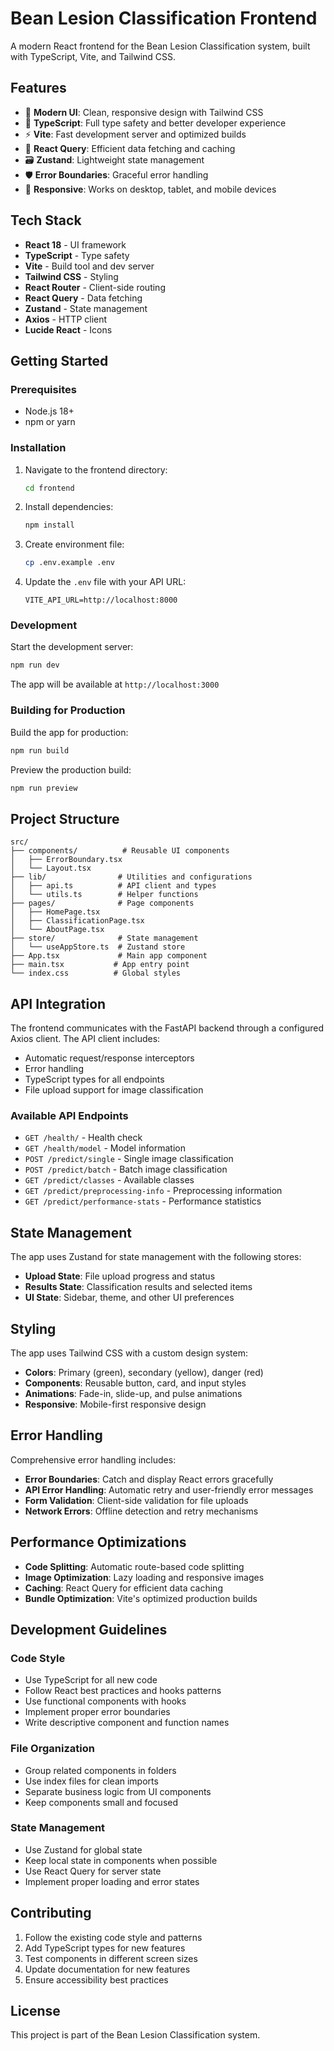 # Bean Lesion Classification Frontend

A modern React frontend for the Bean Lesion Classification system, built with TypeScript, Vite, and Tailwind CSS.

## Features

- 🎨 **Modern UI**: Clean, responsive design with Tailwind CSS
- 🔧 **TypeScript**: Full type safety and better developer experience
- ⚡ **Vite**: Fast development server and optimized builds
- 🎯 **React Query**: Efficient data fetching and caching
- 🗃️ **Zustand**: Lightweight state management
- 🛡️ **Error Boundaries**: Graceful error handling
- 📱 **Responsive**: Works on desktop, tablet, and mobile devices

## Tech Stack

- **React 18** - UI framework
- **TypeScript** - Type safety
- **Vite** - Build tool and dev server
- **Tailwind CSS** - Styling
- **React Router** - Client-side routing
- **React Query** - Data fetching
- **Zustand** - State management
- **Axios** - HTTP client
- **Lucide React** - Icons

## Getting Started

### Prerequisites

- Node.js 18+ 
- npm or yarn

### Installation

1. Navigate to the frontend directory:
   ```bash
   cd frontend
   ```

2. Install dependencies:
   ```bash
   npm install
   ```

3. Create environment file:
   ```bash
   cp .env.example .env
   ```

4. Update the `.env` file with your API URL:
   ```env
   VITE_API_URL=http://localhost:8000
   ```

### Development

Start the development server:
```bash
npm run dev
```

The app will be available at `http://localhost:3000`

### Building for Production

Build the app for production:
```bash
npm run build
```

Preview the production build:
```bash
npm run preview
```

## Project Structure

```
src/
├── components/          # Reusable UI components
│   ├── ErrorBoundary.tsx
│   └── Layout.tsx
├── lib/                # Utilities and configurations
│   ├── api.ts          # API client and types
│   └── utils.ts        # Helper functions
├── pages/              # Page components
│   ├── HomePage.tsx
│   ├── ClassificationPage.tsx
│   └── AboutPage.tsx
├── store/              # State management
│   └── useAppStore.ts  # Zustand store
├── App.tsx             # Main app component
├── main.tsx           # App entry point
└── index.css          # Global styles
```

## API Integration

The frontend communicates with the FastAPI backend through a configured Axios client. The API client includes:

- Automatic request/response interceptors
- Error handling
- TypeScript types for all endpoints
- File upload support for image classification

### Available API Endpoints

- `GET /health/` - Health check
- `GET /health/model` - Model information
- `POST /predict/single` - Single image classification
- `POST /predict/batch` - Batch image classification
- `GET /predict/classes` - Available classes
- `GET /predict/preprocessing-info` - Preprocessing information
- `GET /predict/performance-stats` - Performance statistics

## State Management

The app uses Zustand for state management with the following stores:

- **Upload State**: File upload progress and status
- **Results State**: Classification results and selected items
- **UI State**: Sidebar, theme, and other UI preferences

## Styling

The app uses Tailwind CSS with a custom design system:

- **Colors**: Primary (green), secondary (yellow), danger (red)
- **Components**: Reusable button, card, and input styles
- **Animations**: Fade-in, slide-up, and pulse animations
- **Responsive**: Mobile-first responsive design

## Error Handling

Comprehensive error handling includes:

- **Error Boundaries**: Catch and display React errors gracefully
- **API Error Handling**: Automatic retry and user-friendly error messages
- **Form Validation**: Client-side validation for file uploads
- **Network Errors**: Offline detection and retry mechanisms

## Performance Optimizations

- **Code Splitting**: Automatic route-based code splitting
- **Image Optimization**: Lazy loading and responsive images
- **Caching**: React Query for efficient data caching
- **Bundle Optimization**: Vite's optimized production builds

## Development Guidelines

### Code Style

- Use TypeScript for all new code
- Follow React best practices and hooks patterns
- Use functional components with hooks
- Implement proper error boundaries
- Write descriptive component and function names

### File Organization

- Group related components in folders
- Use index files for clean imports
- Separate business logic from UI components
- Keep components small and focused

### State Management

- Use Zustand for global state
- Keep local state in components when possible
- Use React Query for server state
- Implement proper loading and error states

## Contributing

1. Follow the existing code style and patterns
2. Add TypeScript types for new features
3. Test components in different screen sizes
4. Update documentation for new features
5. Ensure accessibility best practices

## License

This project is part of the Bean Lesion Classification system.